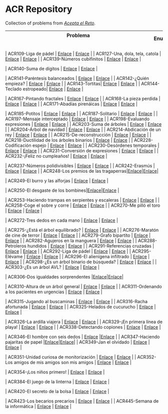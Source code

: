 # ACR Repository

Collection of problems from [*Acepta el Reto*](https://www.aceptaelreto.com/).

| Problema &nbsp;&nbsp;&nbsp;&nbsp;&nbsp;&nbsp;&nbsp;&nbsp;&nbsp;&nbsp;&nbsp;&nbsp;&nbsp;&nbsp;&nbsp;&nbsp;&nbsp;&nbsp;&nbsp;&nbsp;&nbsp;&nbsp;&nbsp;&nbsp;&nbsp;&nbsp;&nbsp;&nbsp;&nbsp;&nbsp;&nbsp;&nbsp;&nbsp;&nbsp;&nbsp;&nbsp;&nbsp;&nbsp;&nbsp;&nbsp;&nbsp;&nbsp;&nbsp;&nbsp;&nbsp;&nbsp;&nbsp;&nbsp;&nbsp;&nbsp;&nbsp;&nbsp;&nbsp;&nbsp;&nbsp;&nbsp;&nbsp;&nbsp;&nbsp;&nbsp;&nbsp;&nbsp;&nbsp;&nbsp;&nbsp;&nbsp;&nbsp;&nbsp;&nbsp;&nbsp;&nbsp;&nbsp;&nbsp;&nbsp;&nbsp;&nbsp;&nbsp;&nbsp;&nbsp;&nbsp;&nbsp;&nbsp;&nbsp;&nbsp;&nbsp;&nbsp;&nbsp;&nbsp;&nbsp;&nbsp;&nbsp;&nbsp;&nbsp;&nbsp;&nbsp;&nbsp;&nbsp;&nbsp;&nbsp;&nbsp;&nbsp;&nbsp;&nbsp;&nbsp;&nbsp; | Enunciado           | Solución           |
| ------------- |:-------------:| :-------------:|

| ACR109-Liga de pádel | [Enlace](https://www.aceptaelreto.com/problem/statement.php?id=109) | [Enlace](Algorithms/ACR109.cpp) |
| ACR127-Una, dola, tela, catola | [Enlace](https://www.aceptaelreto.com/problem/statement.php?id=127) | [Enlace](Algorithms/ACR127.cpp) |
| ACR139-Números cubifinitos | [Enlace](https://www.aceptaelreto.com/problem/statement.php?id=139) | [Enlace](Algorithms/ACR139.cpp) |

| ACR140-Suma de dígitos | [Enlace](https://www.aceptaelreto.com/problem/statement.php?id=140) | [Enlace](Algorithms/ACR140.cpp) |

| ACR141-Paréntesis balanceados | [Enlace](https://www.aceptaelreto.com/problem/statement.php?id=141) | [Enlace](Algorithms/ACR141.cpp) |
| ACR142-¿Quién empieza? | [Enlace](https://www.aceptaelreto.com/problem/statement.php?id=142) | [Enlace](Algorithms/ACR142.cpp) |
| ACR143-Tortitas| [Enlace](https://www.aceptaelreto.com/problem/statement.php?id=143) | [Enlace](Algorithms/ACR143.cpp) |
| ACR144-Teclado estropeado| [Enlace](https://www.aceptaelreto.com/problem/statement.php?id=144) | [Enlace](Algorithms/ACR144.cpp) |

| ACR167-Pintando fractales | [Enlace](https://www.aceptaelreto.com/problem/statement.php?id=167) | [Enlace](Algorithms/ACR167.cpp) |
| ACR168-La pieza perdida | [Enlace](https://www.aceptaelreto.com/problem/statement.php?id=168) | [Enlace](Algorithms/ACR168.cpp) |
| ACR171-Abadías pirenáicas | [Enlace](https://www.aceptaelreto.com/problem/statement.php?id=171) | [Enlace](Algorithms/ACR171.cpp) |

| ACR185-Potitos | [Enlace](https://www.aceptaelreto.com/problem/statement.php?id=185) | [Enlace](Algorithms/ACR185.cpp) |
| ACR187-Solitario | [Enlace](https://www.aceptaelreto.com/problem/statement.php?id=187) | [Enlace](Algorithms/ACR187.cpp) |
| ACR197-Mensaje interceptado | [Enlace](https://www.aceptaelreto.com/problem/statement.php?id=197) | [Enlace](Algorithms/ACR197.cpp) |
| ACR198-Evaluando expresiones | [Enlace](https://www.aceptaelreto.com/problem/statement.php?id=198) | [Enlace](Algorithms/ACR198.cpp) |
| ACR203-Suma de árboles | [Enlace](https://www.aceptaelreto.com/problem/statement.php?id=203) | [Enlace](Algorithms/ACR203.cpp) |
| ACR204-Árbol de navidad | [Enlace](https://www.aceptaelreto.com/problem/statement.php?id=204) | [Enlace](Algorithms/ACR204.cpp) |
| ACR214-Abdicación de un rey | [Enlace](https://www.aceptaelreto.com/problem/statement.php?id=214) | [Enlace](Algorithms/ACR214.cpp) |
| ACR215-De-reconstrucción | [Enlace](https://www.aceptaelreto.com/problem/statement.php?id=215) | [Enlace](Algorithms/ACR215.cpp) |
| ACR218-Ductilidad de los árboles binarios | [Enlace](https://www.aceptaelreto.com/problem/statement.php?id=218) | [Enlace](Algorithms/ACR218.cpp) |
| ACR228-Codificación espejo | [Enlace](https://www.aceptaelreto.com/problem/statement.php?id=228) | [Enlace](Algorithms/ACR228.cpp) |
| ACR230-Desórdenes temporales | [Enlace](https://www.aceptaelreto.com/problem/statement.php?id=230) | [Enlace](Algorithms/ACR230.cpp) |
| ACR231-Conversión de expresiones | [Enlace](https://www.aceptaelreto.com/problem/statement.php?id=231) | [Enlace](Algorithms/ACR231.cpp) |
| ACR232-¡Feliz no cumpleaños! | [Enlace](https://www.aceptaelreto.com/problem/statement.php?id=232) | [Enlace](Algorithms/ACR232.cpp) |

| ACR237-Números polidivisibles | [Enlace](https://www.aceptaelreto.com/problem/statement.php?id=237) | [Enlace](Algorithms/ACR237.cpp) |
| ACR242-Erasmús | [Enlace](https://www.aceptaelreto.com/problem/statement.php?id=242) | [Enlace](Algorithms/ACR242.cpp) |
| ACR248-Los premios de las tragaperras|[Enlace](https://www.aceptaelreto.com/problem/statement.php?id=248)|[Enlace](Algorithms/ACR248.cpp)|

| ACR249-El burro y las alforjas | [Enlace](https://www.aceptaelreto.com/problem/statement.php?id=249) | [Enlace](Algorithms/ACR249.cpp) |

| ACR250-El desgaste de los bombines|[Enlace](https://www.aceptaelreto.com/problem/statement.php?id=250)|[Enlace](Algorithms/ACR250.cpp) |

| ACR253-Haciendo trampas en serpientes y escaleras | [Enlace](https://www.aceptaelreto.com/problem/statement.php?id=253) | [Enlace](Algorithms/ACR253.cpp) |
| ACR258-Coge el sobre y corre | [Enlace](https://www.aceptaelreto.com/problem/statement.php?id=258) | [Enlace](Algorithms/ACR258.cpp) |
| ACR270-Me pilló el toro | [Enlace](https://www.aceptaelreto.com/problem/statement.php?id=270) | [Enlace](Algorithms/ACR270.cpp) |

| ACR272-Tres dedos en cada mano | [Enlace](https://www.aceptaelreto.com/problem/statement.php?id=272) | [Enlace](Algorithms/ACR272.cpp) |

| ACR275-¿Está el árbol equilibrado? | [Enlace](https://www.aceptaelreto.com/problem/statement.php?id=275) | [Enlace](Algorithms/ACR275.cpp) |
| ACR276-Maratón de cine de terror | [Enlace](https://www.aceptaelreto.com/problem/statement.php?id=276) | [Enlace](Algorithms/ACR276.cpp) |
| ACR279-Grafo bipartito | [Enlace](https://www.aceptaelreto.com/problem/statement.php?id=279) | [Enlace](Algorithms/ACR279.cpp) |
| ACR282-Agujeros en la manguera | [Enlace](https://www.aceptaelreto.com/problem/statement.php?id=282) | [Enlace](Algorithms/ACR282.cpp) |
| ACR288-Petroleros hundidos | [Enlace](https://www.aceptaelreto.com/problem/statement.php?id=288) | [Enlace](Algorithms/ACR288.cpp) |
| ACR291-Referencias cruzadas | [Enlace](https://www.aceptaelreto.com/problem/statement.php?id=291) | [Enlace](Algorithms/ACR291.cpp) |
| ACR292-Liga de pádel | [Enlace](https://www.aceptaelreto.com/problem/statement.php?id=292) | [Enlace](Algorithms/ACR292.cpp) |
| ACR295-Elévame | [Enlace](https://www.aceptaelreto.com/problem/statement.php?id=295) | [Enlace](Algorithms/ACR295.cpp) |
| ACR296-El alienígena infiltrado | [Enlace](https://www.aceptaelreto.com/problem/statement.php?id=296) | [Enlace](Algorithms/ACR296.cpp) |
| ACR298-¿Es un árbol binario de búsqueda? | [Enlace](https://www.aceptaelreto.com/problem/statement.php?id=298) | [Enlace](Algorithms/ACR298.cpp) |
| ACR303-¿Es un árbol AVL? | [Enlace](https://www.aceptaelreto.com/problem/statement.php?id=303) | [Enlace](Algorithms/ACR303.cpp) |

| ACR306-Dos igualdades sorprendentes |[Enlace](https://www.aceptaelreto.com/problem/statement.php?id=306)|[Enlace](Algorithms/ACR306.cpp)|

| ACR310-Altura de un árbol general | [Enlace](https://www.aceptaelreto.com/problem/statement.php?id=310) | [Enlace](Algorithms/ACR310.cpp) |
| ACR311-Ordenando a los pacientes en urgencias | [Enlace](https://www.aceptaelreto.com/problem/statement.php?id=311) | [Enlace](Algorithms/ACR311.cpp) |

| ACR315-Jugando al buscaminas | [Enlace](https://www.aceptaelreto.com/problem/statement.php?id=315) | [Enlace](Algorithms/ACR315.cpp) |
| ACR316-Racha afortunada | [Enlace](https://www.aceptaelreto.com/problem/statement.php?id=316) | [Enlace](Algorithms/ACR316.cpp) |
| ACR325-Helados de cucurucho | [Enlace](https://www.aceptaelreto.com/problem/statement.php?id=325) | [Enlace](Algorithms/ACR325.cpp) |

| ACR326-La ardilla viajera | [Enlace](https://www.aceptaelreto.com/problem/statement.php?id=326) | [Enlace](Algorithms/ACR326.cpp) |
| ACR329-¡En primera línea de playa! | [Enlace](https://www.aceptaelreto.com/problem/statement.php?id=329) | [Enlace](Algorithms/ACR329.cpp) |
| ACR338-Detectando copiones | [Enlace](https://www.aceptaelreto.com/problem/statement.php?id=338) | [Enlace](Algorithms/ACR338.cpp) |

| ACR346-El hombre con seis dedos | [Enlace](https://www.aceptaelreto.com/problem/statement.php?id=346) |[Enlace](Algorithms/ACR346.cpp) |
| ACR347-Haciendo pajaritas de papel |[Enlace](https://www.aceptaelreto.com/problem/statement.php?id=347)|[Enlace](Algorithms/ACR347.cpp)|
| ACR349-Jan el olvidado | [Enlace](https://www.aceptaelreto.com/problem/statement.php?id=349) | [Enlace](Algorithms/ACR349.cpp) |

| ACR351-Unidad curiosa de monitorización | [Enlace](https://www.aceptaelreto.com/problem/statement.php?id=351) | [Enlace](Algorithms/ACR351.cpp) |
| ACR352-Los amigos de mis amigos son mis amigos | [Enlace](https://www.aceptaelreto.com/problem/statement.php?id=352) | [Enlace](Algorithms/ACR352.cpp) |

| ACR354-¡Los niños primero! | [Enlace](https://www.aceptaelreto.com/problem/statement.php?id=354) | [Enlace](Algorithms/ACR354.cpp) |

| ACR384-El juego de la linterna | [Enlace](https://www.aceptaelreto.com/problem/statement.php?id=384) | [Enlace](Algorithms/ACR384.cpp) |

| ACR420-El secreto de la bolsa | [Enlace](https://www.aceptaelreto.com/problem/statement.php?id=420) | [Enlace](Algorithms/ACR420.cpp) |

| ACR423-Los becarios precarios | [Enlace](https://www.aceptaelreto.com/problem/statement.php?id=423) | [Enlace](Algorithms/ACR423.cpp) |
| ACR445-Semana de la informática | [Enlace](https://www.aceptaelreto.com/problem/statement.php?id=445) | [Enlace](Algorithms/ACR445.cpp) |
